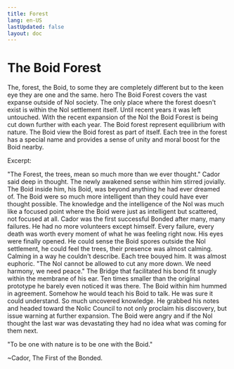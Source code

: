 ```yaml
---
title: Forest
lang: en-US
lastUpdated: false
layout: doc
---
```

# The Boid Forest

The, forest, the Boid, to some they are completely different but to the keen eye they are one and the same.
hero
The Boid Forest covers the vast expanse outside of Nol society. The only place where the forest doesn't exist is within the Nol settlement itself. Until recent years it was left untouched. With the recent expansion of the Nol the Boid Forest is being cut down further with each year. The Boid forest represent equilibrium with nature. The Boid view the Boid forest as part of itself. Each tree in the forest has a special name and provides a sense of unity and moral boost for the Boid nearby.

Excerpt:

"The Forest, the trees, mean so much more than we ever thought." Cador said deep in thought. The newly awakened sense within him stirred jovially. The Boid inside him, his Boid, was beyond anything he had ever dreamed of. The Boid were so much more intelligent than they could have ever thought possible. The knowledge and the intelligence of the Nol was much like a focused point where the Boid were just as intelligent but scattered, not focused at all. Cador was the first successful Bonded after many, many failures. He had no more volunteers except himself. Every failure, every death was worth every moment of what he was feeling right now. His eyes were finally opened. He could sense the Boid spores outside the Nol settlement, he could feel the trees, their presence was almost calming. Calming in a way he couldn't describe. Each tree bouyed him. It was almost euphoric. "The Nol cannot be allowed to cut any more down. We need harmony, we need peace." The Bridge that facilitated his bond fit snugly within the membrane of his ear. Ten times smaller than the original prototype he barely even noticed it was there. The Boid within him hummed in agreement. Somehow he would teach his Boid to talk. He was sure it could understand. So much uncovered knowledge. He grabbed his notes and headed toward the Nolic Council to not only proclaim his discovery, but issue warning at further expansion. The Boid were angry and if the Nol thought the last war was devastating they had no idea what was coming for them next.

"To be one with nature is to be one with the Boid."

~Cador, The First of the Bonded.